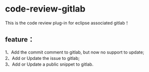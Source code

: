 # code-review-gitlab
 This is the code review plug-in for eclipse associated gitlab！

## feature：
1、Add the commit comment to gitlab, but now no support to update;           
2、Add or Update the issue to gitlab;            
3、Add or Update a public snippet to gitlab.             
